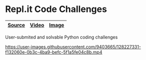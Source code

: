 [replit-code-challenges image]: https://user-images.githubusercontent.com/9403665/128227990-23ab8a1c-f074-4d51-bad5-357df3e6590b.jpg "Submitted code showing failed test"
[replit-code-challenges video]: https://user-images.githubusercontent.com/9403665/128227331-f132060e-0b3c-4ba9-befc-5f1a5fe04c8b.mp4
[replit-code-challenges source]: https://github.com/RascalTwo/Repl.itJam10

# Repl.it Code Challenges

| [Source][replit-code-challenges source] | [Video][replit-code-challenges video] | [Image][replit-code-challenges image] |
| - | - | - |

User-submited and solvable Python coding challenges

https://user-images.githubusercontent.com/9403665/128227331-f132060e-0b3c-4ba9-befc-5f1a5fe04c8b.mp4
